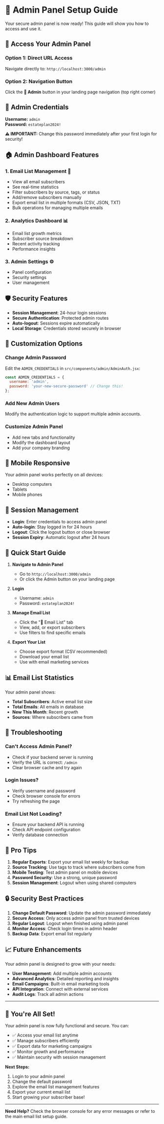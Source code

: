 # 🚀 Admin Panel Setup Guide

Your secure admin panel is now ready! This guide will show you how to access and use it.

## 🔐 **Access Your Admin Panel**

### **Option 1: Direct URL Access**
Navigate directly to: `http://localhost:3000/admin`

### **Option 2: Navigation Button**
Click the **🔐 Admin** button in your landing page navigation (top right corner)

## 🎯 **Admin Credentials**

**Username:** `admin`  
**Password:** `estateplan2024!`

**⚠️ IMPORTANT:** Change this password immediately after your first login for security!

## 🏠 **Admin Dashboard Features**

### **1. Email List Management** 📧
- View all email subscribers
- See real-time statistics
- Filter subscribers by source, tags, or status
- Add/remove subscribers manually
- Export email list in multiple formats (CSV, JSON, TXT)
- Bulk operations for managing multiple emails

### **2. Analytics Dashboard** 📊
- Email list growth metrics
- Subscriber source breakdown
- Recent activity tracking
- Performance insights

### **3. Admin Settings** ⚙️
- Panel configuration
- Security settings
- User management

## 🛡️ **Security Features**

- **Session Management**: 24-hour login sessions
- **Secure Authentication**: Protected admin routes
- **Auto-logout**: Sessions expire automatically
- **Local Storage**: Credentials stored securely in browser

## 🎨 **Customization Options**

### **Change Admin Password**
Edit the `ADMIN_CREDENTIALS` in `src/components/admin/AdminAuth.jsx`:

```jsx
const ADMIN_CREDENTIALS = {
  username: 'admin',
  password: 'your-new-secure-password' // Change this!
};
```

### **Add New Admin Users**
Modify the authentication logic to support multiple admin accounts.

### **Customize Admin Panel**
- Add new tabs and functionality
- Modify the dashboard layout
- Add your company branding

## 📱 **Mobile Responsive**
Your admin panel works perfectly on all devices:
- Desktop computers
- Tablets
- Mobile phones

## 🔄 **Session Management**

- **Login**: Enter credentials to access admin panel
- **Auto-login**: Stay logged in for 24 hours
- **Logout**: Click the logout button or close browser
- **Session Expiry**: Automatic logout after 24 hours

## 🚀 **Quick Start Guide**

1. **Navigate to Admin Panel**
   - Go to `http://localhost:3000/admin`
   - Or click the Admin button on your landing page

2. **Login**
   - Username: `admin`
   - Password: `estateplan2024!`

3. **Manage Email List**
   - Click the "📧 Email List" tab
   - View, add, or export subscribers
   - Use filters to find specific emails

4. **Export Your List**
   - Choose export format (CSV recommended)
   - Download your email list
   - Use with email marketing services

## 📊 **Email List Statistics**

Your admin panel shows:
- **Total Subscribers**: Active email list size
- **Total Emails**: All emails in database
- **New This Month**: Recent growth
- **Sources**: Where subscribers came from

## 🔧 **Troubleshooting**

### **Can't Access Admin Panel?**
- Check if your backend server is running
- Verify the URL is correct: `/admin`
- Clear browser cache and try again

### **Login Issues?**
- Verify username and password
- Check browser console for errors
- Try refreshing the page

### **Email List Not Loading?**
- Ensure your backend API is running
- Check API endpoint configuration
- Verify database connection

## 🎯 **Pro Tips**

1. **Regular Exports**: Export your email list weekly for backup
2. **Source Tracking**: Use tags to track where subscribers come from
3. **Mobile Testing**: Test admin panel on mobile devices
4. **Password Security**: Use a strong, unique password
5. **Session Management**: Logout when using shared computers

## 🔒 **Security Best Practices**

1. **Change Default Password**: Update the admin password immediately
2. **Secure Access**: Only access admin panel from trusted devices
3. **Regular Logout**: Logout when finished using admin panel
4. **Monitor Access**: Check login times in admin header
5. **Backup Data**: Export email list regularly

## 📈 **Future Enhancements**

Your admin panel is designed to grow with your needs:
- **User Management**: Add multiple admin accounts
- **Advanced Analytics**: Detailed reporting and insights
- **Email Campaigns**: Built-in email marketing tools
- **API Integration**: Connect with external services
- **Audit Logs**: Track all admin actions

---

## 🎉 **You're All Set!**

Your admin panel is now fully functional and secure. You can:
- ✅ Access your email list anytime
- ✅ Manage subscribers efficiently
- ✅ Export data for marketing campaigns
- ✅ Monitor growth and performance
- ✅ Maintain security with session management

**Next Steps:**
1. Login to your admin panel
2. Change the default password
3. Explore the email list management features
4. Export your current email list
5. Start growing your subscriber base!

---

**Need Help?** Check the browser console for any error messages or refer to the main email list setup guide.
